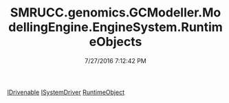 ﻿---
title: SMRUCC.genomics.GCModeller.ModellingEngine.EngineSystem.RuntimeObjects
date: 7/27/2016 7:12:42 PM
---

[IDrivenable](T-SMRUCC.genomics.GCModeller.ModellingEngine.EngineSystem.RuntimeObjects.IDrivenable.html)
[ISystemDriver](T-SMRUCC.genomics.GCModeller.ModellingEngine.EngineSystem.RuntimeObjects.ISystemDriver.html)
[RuntimeObject](T-SMRUCC.genomics.GCModeller.ModellingEngine.EngineSystem.RuntimeObjects.RuntimeObject.html)

